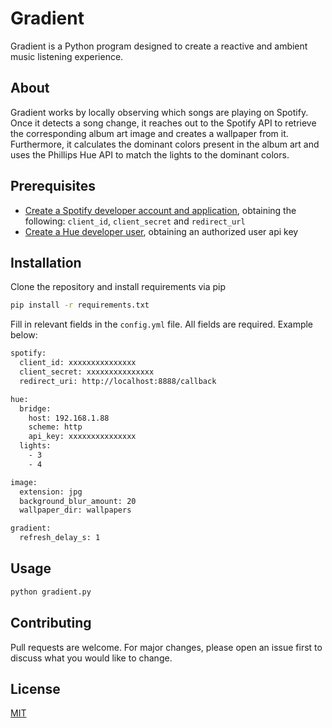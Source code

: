 # Gradient

Gradient is a Python program designed to create a reactive and ambient music listening experience.


## About
Gradient works by locally observing which songs are playing on Spotify. Once it detects a song change, it reaches out to the Spotify API to retrieve the corresponding album art image and creates a wallpaper from it. Furthermore, it calculates the dominant colors present in the album art and uses the Phillips Hue API to match the lights to the dominant colors.

## Prerequisites 
  - [Create a Spotify developer account and application](https://developer.spotify.com/documentation/web-api/quick-start/), obtaining the following: `client_id`, `client_secret` and `redirect_url`
  - [Create a Hue developer user](https://developers.meethue.com/develop/get-started-2/), obtaining an authorized user api key

## Installation

Clone the repository and install requirements via pip
```bash
pip install -r requirements.txt
```
Fill in relevant fields in the `config.yml` file. All fields are required. Example below:
```bash
spotify:
  client_id: xxxxxxxxxxxxxxx
  client_secret: xxxxxxxxxxxxxxx
  redirect_uri: http://localhost:8888/callback

hue:
  bridge:
    host: 192.168.1.88
    scheme: http
    api_key: xxxxxxxxxxxxxxx
  lights:
    - 3
    - 4

image:
  extension: jpg
  background_blur_amount: 20
  wallpaper_dir: wallpapers

gradient:
  refresh_delay_s: 1
```

## Usage

```bash
python gradient.py
```

## Contributing
Pull requests are welcome. For major changes, please open an issue first to discuss what you would like to change.

## License
[MIT](https://choosealicense.com/licenses/mit/)
